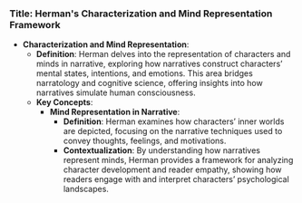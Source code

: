 ### Title: **Herman's Characterization and Mind Representation Framework**
- **Characterization and Mind Representation**:
  - **Definition**: Herman delves into the representation of characters and minds in narrative, exploring how narratives construct characters’ mental states, intentions, and emotions. This area bridges narratology and cognitive science, offering insights into how narratives simulate human consciousness.
  - **Key Concepts**:
    - **Mind Representation in Narrative**:
      - **Definition**: Herman examines how characters’ inner worlds are depicted, focusing on the narrative techniques used to convey thoughts, feelings, and motivations.
      - **Contextualization**: By understanding how narratives represent minds, Herman provides a framework for analyzing character development and reader empathy, showing how readers engage with and interpret characters’ psychological landscapes.